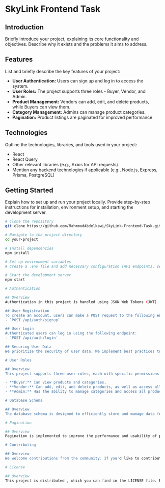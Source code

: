 # SkyLink Frontend Task

## Introduction

Briefly introduce your project, explaining its core functionality and objectives. Describe why it exists and the problems it aims to address.

## Features

List and briefly describe the key features of your project:

- **User Authentication:** Users can sign up and log in to access the system.
- **User Roles:** The project supports three roles - Buyer, Vendor, and Admin.
- **Product Management:** Vendors can add, edit, and delete products, while Buyers can view them.
- **Category Management:** Admins can manage product categories.
- **Pagination:** Product listings are paginated for improved performance.

## Technologies

Outline the technologies, libraries, and tools used in your project:

- React
- React Query
- Other relevant libraries (e.g., Axios for API requests)
- Mention any backend technologies if applicable (e.g., Node.js, Express, Prisma, PostgreSQL)

## Getting Started

Explain how to set up and run your project locally. Provide step-by-step instructions for installation, environment setup, and starting the development server.

```bash
# Clone the repository
git clone https://github.com/MahmoudAbdelkawi/SkyLink-Frontend-Task.git

# Navigate to the project directory
cd your-project

# Install dependencies
npm install

# Set up environment variables
# Create a .env file and add necessary configuration (API endpoints, secret keys, etc.)

# Start the development server
npm start

# Authentication

## Overview
Authentication in this project is handled using JSON Web Tokens (JWT). It allows users to securely access the system. Below, you'll find details about user registration and login processes, along with information about securing user data.

## User Registration
To create an account, users can make a POST request to the following endpoint:
- `POST /api/auth/signup`

## User Login
Authenticated users can log in using the following endpoint:
- `POST /api/auth/login`

## Securing User Data
We prioritize the security of user data. We implement best practices to protect sensitive information and user privacy.

# User Roles

## Overview
This project supports three user roles, each with specific permissions and capabilities:

- **Buyer:** Can view products and categories.
- **Vendor:** Can add, edit, and delete products, as well as access all products and categories.
- **Admin:** Has the ability to manage categories and access all products.

# Database Schema

## Overview
The database schema is designed to efficiently store and manage data for the application. Below, you'll find an overview of the database structure, including tables and their relationships if applicable.

# Pagination

## Overview
Pagination is implemented to improve the performance and usability of product listings. Below, you'll find details about how pagination is handled:

# Contributing

## Overview
We welcome contributions from the community. If you'd like to contribute to this project, please follow our guidelines for submitting bug reports, feature requests, or pull requests. We also adhere to specific coding standards and development workflows.

# License

## Overview
This project is distributed , which you can find in the LICENSE file. Please review the full license details for more information.
